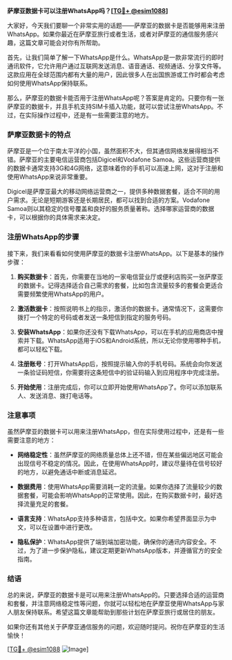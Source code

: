 **萨摩亚数据卡可以注册WhatsApp吗？[[TG💪+ @esim1088](https://t.me/s/esim1088)]**

大家好，今天我们要聊一个非常实用的话题——萨摩亚的数据卡是否能够用来注册WhatsApp。如果你最近在萨摩亚旅行或者生活，或者对萨摩亚的通信服务感兴趣，这篇文章可能会对你有所帮助。

首先，让我们简单了解一下WhatsApp是什么。WhatsApp是一款非常流行的即时通讯软件，它允许用户通过互联网发送消息、语音通话、视频通话、分享文件等。这款应用在全球范围内都有大量的用户，因此很多人在出国旅游或工作时都会考虑如何使用WhatsApp保持联系。

那么，萨摩亚的数据卡能否用于注册WhatsApp呢？答案是肯定的。只要你有一张萨摩亚的数据卡，并且手机支持SIM卡插入功能，就可以尝试注册WhatsApp。不过，在实际操作过程中，还是有一些需要注意的地方。

### 萨摩亚数据卡的特点

萨摩亚是一个位于南太平洋的小国，虽然面积不大，但其通信网络发展得相当不错。萨摩亚的主要电信运营商包括Digicel和Vodafone Samoa。这些运营商提供的数据卡通常支持3G和4G网络，这意味着你的手机可以高速上网，这对于注册和使用WhatsApp来说非常重要。

Digicel是萨摩亚最大的移动网络运营商之一，提供多种数据套餐，适合不同的用户需求。无论是短期游客还是长期居民，都可以找到合适的方案。Vodafone Samoa则以其稳定的信号覆盖和良好的服务质量著称。选择哪家运营商的数据卡，可以根据你的具体需求来决定。

### 注册WhatsApp的步骤

接下来，我们来看看如何使用萨摩亚的数据卡注册WhatsApp。以下是基本的操作步骤：

1. **购买数据卡**：首先，你需要在当地的一家电信营业厅或便利店购买一张萨摩亚的数据卡。记得选择适合自己需求的套餐，比如包含流量较多的套餐会更适合需要频繁使用WhatsApp的用户。

2. **激活数据卡**：按照说明书上的指示，激活你的数据卡。通常情况下，这需要你拨打一个特定的号码或者发送一条短信到指定的服务号码。

3. **安装WhatsApp**：如果你还没有下载WhatsApp，可以在手机的应用商店中搜索并下载。WhatsApp适用于iOS和Android系统，所以无论你使用哪种手机，都可以轻松下载。

4. **注册账号**：打开WhatsApp后，按照提示输入你的手机号码。系统会向你发送一条验证码短信，你需要将这条短信中的验证码输入到应用程序中完成注册。

5. **开始使用**：注册完成后，你可以立即开始使用WhatsApp了。你可以添加联系人、发送消息、拨打电话等。

### 注意事项

虽然萨摩亚的数据卡可以用来注册WhatsApp，但在实际使用过程中，还是有一些需要注意的地方：

- **网络稳定性**：虽然萨摩亚的网络质量总体上还不错，但在某些偏远地区可能会出现信号不稳定的情况。因此，在使用WhatsApp时，建议尽量待在信号较好的地方，以避免通话中断或消息延迟。

- **数据费用**：使用WhatsApp需要消耗一定的流量。如果你选择了流量较少的数据套餐，可能会影响WhatsApp的正常使用。因此，在购买数据卡时，最好选择流量充足的套餐。

- **语言支持**：WhatsApp支持多种语言，包括中文。如果你希望界面显示为中文，可以在设置中进行更改。

- **隐私保护**：WhatsApp提供了端到端加密功能，确保你的通讯内容安全。不过，为了进一步保护隐私，建议定期更新WhatsApp版本，并遵循官方的安全指南。

### 结语

总的来说，萨摩亚的数据卡是可以用来注册WhatsApp的。只要选择合适的运营商和套餐，并注意网络稳定性等问题，你就可以轻松地在萨摩亚使用WhatsApp与家人朋友保持联系。希望这篇文章能帮助到那些计划在萨摩亚旅行或居住的朋友。

如果你还有其他关于萨摩亚通信服务的问题，欢迎随时提问。祝你在萨摩亚的生活愉快！

[[TG💪+ @esim1088](https://t.me/s/esim1088) ![Image](https://i.postimg.cc/4NQfJmqS/Snipaste-2025-05-13-00-14-12.png)]